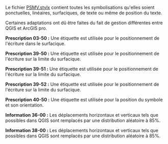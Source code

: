 Le fichier [PSMV.stylx](/PSMV/ArcGISpro/PSMV.stylx) contient toutes les symbolisations qu'elles soient ponctuelles, linéaires, surfaciques, de texte ou même de position du texte.

Certaines adaptations ont dû être faites du fait de gestion différentes entre QGIS et ArcGIS pro.

**Prescription 03-50 :**
Une étiquette est utilisée pour le positionnement de l'écriture dans le surfacique.

**Prescription 39-50 :**
Une étiquette est utilisée pour le positionnement de l'écriture sur la limite du surfacique.

**Prescription 39-51 :**
Une étiquette est utilisée pour le positionnement de l'écriture sur la limite du surfacique.

**Prescription 39-52 :**
Une étiquette est utilisée pour le positionnement de l'écriture sur la limite du surfacique.

**Prescription 40-50 :**
Une étiquette est utilisée pour la position du symbole et son orientation.

**Information 36-00 :**
Les déplacements horizontaux et verticaux tels que possibles dans QGIS sont remplacés par une distribution aléatoire à 85%.

**Information 38-00 :**
Les déplacements horizontaux et verticaux tels que possibles dans QGIS sont remplacés par une distribution aléatoire à 85%.
